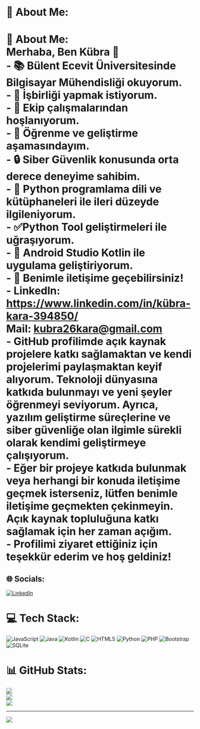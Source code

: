 # 💫 About Me:
# 💫 About Me:<br> Merhaba, Ben Kübra 👋<br>- 📚 Bülent Ecevit Üniversitesinde Bilgisayar Mühendisliği okuyorum.<br>- 👯 İşbirliği yapmak istiyorum.<br>- 🤝 Ekip çalışmalarından hoşlanıyorum.<br>- 🌱 Öğrenme ve geliştirme aşamasındayım.<br>- 🔒 Siber Güvenlik konusunda orta derece deneyime sahibim.<br>- 🐍 Python programlama dili ve kütüphaneleri ile ileri düzeyde ilgileniyorum.<br>- ✅Python Tool geliştirmeleri ile uğraşıyorum.<br>- 📱 Android Studio Kotlin ile uygulama geliştiriyorum.<br>- 💬 Benimle iletişime geçebilirsiniz!<br>- Linkedln: https://www.linkedin.com/in/kübra-kara-394850/<br> Mail: kubra26kara@gmail.com<br>- GitHub profilimde açık kaynak projelere katkı sağlamaktan ve kendi projelerimi paylaşmaktan keyif alıyorum. Teknoloji dünyasına katkıda bulunmayı ve yeni şeyler öğrenmeyi seviyorum. Ayrıca, yazılım geliştirme süreçlerine ve siber güvenliğe olan ilgimle sürekli olarak kendimi geliştirmeye çalışıyorum.<br>- Eğer bir projeye katkıda bulunmak veya herhangi bir konuda iletişime geçmek isterseniz, lütfen benimle iletişime geçmekten çekinmeyin. Açık kaynak topluluğuna katkı sağlamak için her zaman açığım.<br>- Profilimi ziyaret ettiğiniz için teşekkür ederim ve hoş geldiniz!


## 🌐 Socials:
[![LinkedIn](https://img.shields.io/badge/LinkedIn-%230077B5.svg?logo=linkedin&logoColor=white)](https://www.linkedin.com/in/k%C3%BCbra-kara-394850/) 

# 💻 Tech Stack:
![JavaScript](https://img.shields.io/badge/javascript-%23323330.svg?style=for-the-badge&logo=javascript&logoColor=%23F7DF1E) ![Java](https://img.shields.io/badge/java-%23ED8B00.svg?style=for-the-badge&logo=openjdk&logoColor=white) ![Kotlin](https://img.shields.io/badge/kotlin-%237F52FF.svg?style=for-the-badge&logo=kotlin&logoColor=white) ![C](https://img.shields.io/badge/c-%2300599C.svg?style=for-the-badge&logo=c&logoColor=white) ![HTML5](https://img.shields.io/badge/html5-%23E34F26.svg?style=for-the-badge&logo=html5&logoColor=white) ![Python](https://img.shields.io/badge/python-3670A0?style=for-the-badge&logo=python&logoColor=ffdd54) ![PHP](https://img.shields.io/badge/php-%23777BB4.svg?style=for-the-badge&logo=php&logoColor=white) ![Bootstrap](https://img.shields.io/badge/bootstrap-%238511FA.svg?style=for-the-badge&logo=bootstrap&logoColor=white) ![SQLite](https://img.shields.io/badge/sqlite-%2307405e.svg?style=for-the-badge&logo=sqlite&logoColor=white)
# 📊 GitHub Stats:
![](https://github-readme-stats.vercel.app/api?username=Kubraeaa&theme=dark&hide_border=false&include_all_commits=false&count_private=false)<br/>
![](https://github-readme-streak-stats.herokuapp.com/?user=Kubraeaa&theme=dark&hide_border=false)<br/>
![](https://github-readme-stats.vercel.app/api/top-langs/?username=Kubraeaa&theme=dark&hide_border=false&include_all_commits=false&count_private=false&layout=compact)

---
[![](https://visitcount.itsvg.in/api?id=Kubraeaa&icon=2&color=3)](https://visitcount.itsvg.in)

<!-- Proudly created with GPRM ( https://gprm.itsvg.in ) -->
